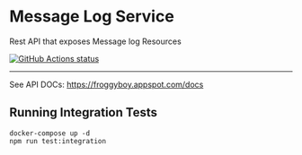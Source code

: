 # Message Log Service

Rest API that exposes Message log Resources


<p>
  <a href="https://github.com/guckin/message-log-service/actions"><img alt="GitHub Actions status" src="https://github.com/guckin/message-log-service/workflows/Node%20CI/badge.svg"></a>
</p>

---

See API DOCs: https://froggyboy.appspot.com/docs

## Running Integration Tests
```
docker-compose up -d
npm run test:integration
```

